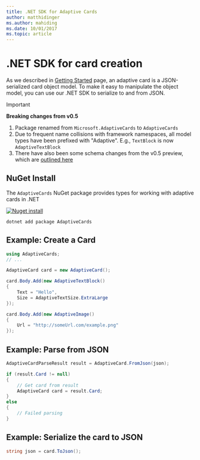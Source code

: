 ```yaml
---
title: .NET SDK for Adaptive Cards
author: matthidinger
ms.author: mahiding
ms.date: 10/01/2017
ms.topic: article
---
```


# .NET SDK for card creation

As we described in [Getting Started](../GettingStarted.md) page, an adaptive card is a JSON-serialized card object model. To make it easy to manipulate the object model, you can use our .NET SDK to serialize to and from JSON.

> [!IMPORTANT]
> **Breaking changes from v0.5**
> 
> 1. Package renamed from `Microsoft.AdaptiveCards` to `AdaptiveCards`
> 1. Due to frequent name collisions with framework namespaces, all model types have been prefixed with "Adaptive". E.g., `TextBlock` is now `AdaptiveTextBlock`
> 1. There have also been some schema changes from the v0.5 preview, which are [outlined here](https://github.com/Microsoft/AdaptiveCards/pull/633)


## NuGet Install
The `AdaptiveCards` NuGet package provides types for working with adaptive cards in .NET

[![Nuget install](https://img.shields.io/nuget/vpre/AdaptiveCards.svg)](https://www.nuget.org/packages/AdaptiveCards)

```console
dotnet add package AdaptiveCards 
```


## Example: Create a Card

```csharp
using AdaptiveCards;
// ...

AdaptiveCard card = new AdaptiveCard();

card.Body.Add(new AdaptiveTextBlock() 
{
    Text = "Hello",
    Size = AdaptiveTextSize.ExtraLarge
});

card.Body.Add(new AdaptiveImage() 
{
    Url = "http://someUrl.com/example.png"
});
```

## Example: Parse from JSON

```csharp
AdaptiveCardParseResult result = AdaptiveCard.FromJson(json);

if (result.Card != null)
{
    // Get card from result
    AdaptiveCard card = result.Card;
}
else
{
    // Failed parsing
}
```

## Example: Serialize the card to JSON

```csharp
string json = card.ToJson();
```

